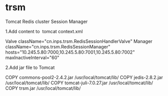
# trsm
Tomcat Redis cluster Session Manager

1.Add content to  tomcat context.xml 

Valve className="cn.inps.trsm.RedisSessionHandlerValve" 
Manager className="cn.inps.trsm.RedisSessionManager" hosts="10.245.5.80:7000,10.245.5.80:7001,10.245.5.80:7002" maxInactiveInterval="60"

2.Add jar file to Tomcat

COPY commons-pool2-2.4.2.jar /usr/local/tomcat/lib/
COPY jedis-2.8.2.jar /usr/local/tomcat/lib/ 
COPY tomcat-juli-7.0.27.jar /usr/local/tomcat/lib/ 
COPY trsm.jar /usr/local/tomcat/lib/ 
